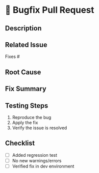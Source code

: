 # 🐛 Bugfix Pull Request

## Description
<!-- What bug does this fix? Briefly describe the problem and the solution -->

## Related Issue
Fixes #

## Root Cause
<!-- Why did the bug happen? -->

## Fix Summary
<!-- What was changed to fix the bug? -->

## Testing Steps
1. Reproduce the bug
2. Apply the fix
3. Verify the issue is resolved

## Checklist
- [ ] Added regression test
- [ ] No new warnings/errors
- [ ] Verified fix in dev environment
